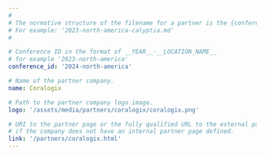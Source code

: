 ```yaml
---
#
# The normative structure of the filename for a partner is the {conference_id}-partner-company-name.md
# For example: '2023-north-america-calyptia.md'
#

# Conference ID in the format of __YEAR__-__LOCATION_NAME__
# for example '2023-north-america'
conference_id: '2024-north-america'

# Name of the partner company.
name: Coralogix

# Path to the partner company logo image.
logo: '/assets/media/partners/coralogix/coralogix.png'

# URI to the partner page or the fully qualified URL to the external partner site
# if the company does not have an internal partner page defined.
link: '/partners/coralogix.html'
---
```

